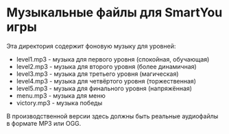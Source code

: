# Музыкальные файлы для SmartYou игры

Эта директория содержит фоновую музыку для уровней:

- level1.mp3 - музыка для первого уровня (спокойная, обучающая)
- level2.mp3 - музыка для второго уровня (более динамичная)
- level3.mp3 - музыка для третьего уровня (магическая)
- level4.mp3 - музыка для четвёртого уровня (торжественная)
- level5.mp3 - музыка для финального уровня (напряжённая)
- menu.mp3 - музыка для меню
- victory.mp3 - музыка победы

В производственной версии здесь должны быть реальные аудиофайлы в формате MP3 или OGG.
